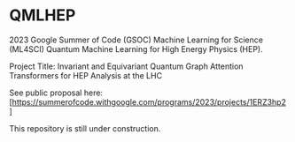 # QMLHEP

2023 Google Summer of Code (GSOC) Machine Learning for Science (ML4SCI) Quantum Machine Learning for High Energy Physics (HEP).

Project Title: Invariant and Equivariant Quantum Graph Attention Transformers for HEP Analysis at the LHC

See public proposal here: [https://summerofcode.withgoogle.com/programs/2023/projects/1ERZ3hp2]

This repository is still under construction.
